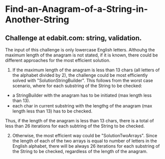
# Find-an-Anagram-of-a-String-in-Another-String

Challenge at edabit.com: string, validation.
----------------------------------------------
The input of this challenge is only lowercase English letters. Althouhg the maximum length of the anagram is not stated, if it is known, there could be different approaches for the most efficient solution. 

1. If the maximum length of the anagram is less than 13 chars 
(all letters of the alphabet divided by 2), the challenge could be most efficiently solved
with "SolutionStringBuilder". This follows from the worst case scenario,
where for each substring of the String to be checked:
- a StringBuilder with the anagram has to be initiated (max length less than 13).
- each char in current substring with the lengthg of the anagram (max length less than 13) has to be checked. 

Thus, if the length of the anagram is less than 13 chars, there is a total of less than 26 iterations for each subtring of the String to be checked.

2. Otherwise, the most efficient way could be "SolutionTwoArrays". Since the length of each of the two arrays is equal to number of letters in the English alphabet, there will be always 26 iterations for each substring of the String to be checked, regardless of the length of the anagram.   
